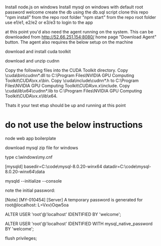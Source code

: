 Install node.js on windows
Install mysql on windows with default root password welcome
create the db using the db.sql script
clone this repo
"npm install" from the repo root folder
"npm start" from the repo root folder
use e1/e1, e2/e2 or e3/e3 to login to the app

at this point you'd also need the agent running on the system. This can be downloaded from http://52.66.251.154:8080/ home page "Download Agent" button. The agent also requires the below setup on the machine

download and install cuda toolkit 

download and unzip cudnn

Copy the following files into the CUDA Toolkit directory.
Copy <installpath>\cuda\bin\cudnn*.dll to C:\Program Files\NVIDIA GPU Computing Toolkit\CUDA\vx.x\bin.
Copy <installpath>\cuda\include\cudnn*.h to C:\Program Files\NVIDIA GPU Computing Toolkit\CUDA\vx.x\include.
Copy <installpath>\cuda\lib\x64\cudnn*.lib to C:\Program Files\NVIDIA GPU Computing Toolkit\CUDA\vx.x\lib\x64.

Thats it your test etup should be up and running at this point

# do not use the below instructions
node web app boilerplate

download mysql zip file for windows

type c:\windows\my.cnf

[mysqld]
basedir=C:\\code\\mysql-8.0.20-winx64
datadir=C:\\code\\mysql-8.0.20-winx64\\data

mysqld --initialize --console

note the initial password:

[Note] [MY-010454] [Server] A temporary password is generated for root@localhost: L=Vxv)Oqw5oa

ALTER USER 'root'@'localhost' IDENTIFIED BY 'welcome';

ALTER USER 'root'@'localhost' IDENTIFIED WITH mysql_native_password BY 'welcome';

flush privileges;